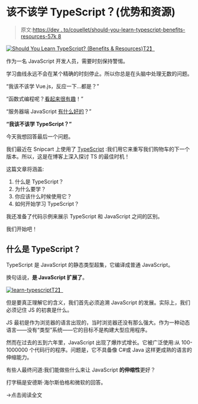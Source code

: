 # 该不该学 TypeScript？(优势和资源)

> 原文:[https://dev . to/couellet/should-you-learn-typescript-benefits-resources-57k 8](https://dev.to/couellet/should-you-learn-typescript-benefits--resources-57k8)

[![Should You Learn TypeScript? (Benefits & Resources)](../Images/3599738e9c1b2caddc013c039e7b1e50.png)T2】](https://res.cloudinary.com/practicaldev/image/fetch/s--1dlE-RYq--/c_limit%2Cf_auto%2Cfl_progressive%2Cq_auto%2Cw_880/https://snipcart.com/media/203922/learn-typescript.png)

作为一名 JavaScript 开发人员，需要时刻保持警惕。

学习曲线永远不会在某个精确的时刻停止。所以你总是在头脑中处理无数的问题。

“我该不该学 Vue.js，反应一下...都是？”

“函数式编程呢？[看起来很有趣](https://snipcart.com/blog/functional-programming-paradigm-concepts)！”

“服务器端 JavaScript [有什么好的](https://snipcart.com/blog/javascript-nodejs-backend-development)？”

**“我该不该学 TypeScript？”**

今天我想回答最后一个问题。

我们最近在 Snipcart 上使用了 [TypeScript](https://www.typescriptlang.org/) :我们用它来重写我们购物车的下一个版本。所以，这是在博客上深入探讨 TS 的最佳时机！

这篇文章将涵盖:

1.  什么是 TypeScript？
2.  为什么要学？
3.  你应该什么时候使用它？
4.  如何开始学习 TypeScript？

我还准备了代码示例来展示 TypeScript 和 JavaScript 之间的区别。

我们开始吧！

## 什么是 TypeScript？

TypeScript 是 JavaScript 的静态类型超集，它编译成普通 JavaScript。

换句话说，**是 JavaScript 扩展了**。

[![learn-typescript](../Images/3599738e9c1b2caddc013c039e7b1e50.png)T2】](https://res.cloudinary.com/practicaldev/image/fetch/s--1dlE-RYq--/c_limit%2Cf_auto%2Cfl_progressive%2Cq_auto%2Cw_880/https://snipcart.com/media/203922/learn-typescript.png)

但是要真正理解它的含义，我们首先必须追溯 JavaScript 的发展。实际上，我们必须记住 JS 的初衷是什么。

JS 最初是作为浏览器的语言出现的，当时浏览器还没有那么强大。作为一种动态语言——没有“类型”系统——它的目标不是构建大型应用程序。

然而在过去的五到六年里，JavaScript 出现了爆炸式增长。它被广泛使用:从 100-1000000 个代码行的程序。问题是，它不具备像 C#或 Java 这样更成熟的语言的伸缩能力。

有些人最终问道:我们能做些什么来让 JavaScript **的伸缩性**更好？

打字稿是安德斯·海尔斯伯格和微软的回答。

→点击阅读全文